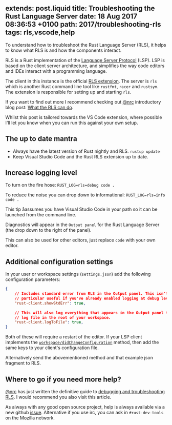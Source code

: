 extends: post.liquid
title: Troubleshooting the Rust Language Server
date: 18 Aug 2017 08:36:53 +0100
path: 2017/troubleshooting-rls
tags: rls,vscode,help
---

To understand how to troubleshoot the Rust Language Server (RLS), it helps to
know what RLS is and how the components interact.

RLS is a Rust implementation of the [Language Server
Protocol](https://github.com/Microsoft/language-server-protocol) (LSP). LSP
is based on the client server architecture, and simplifies the way code
editors and IDEs interact with a programming language.

The client in this instance is the official [RLS
extension](https://marketplace.visualstudio.com/items?itemName=rust-lang.rust).
The server is `rls` which is another Rust command line tool like `rustfmt`,
`racer` and `rustsym`. The extension is responsible for setting up and starting
`rls`.

If you want to find out more I recommend checking out
[@nrc](https://www.ncameron.org/blog/) introductory blog post: [What the RLS
can do](https://www.ncameron.org/blog/what-the-rls-can-do/).

Whilst this post is tailored towards the VS Code extension, where possible I'll
let you know when you can run this against your own setup.

## The up to date mantra

- Always have the latest version of Rust nightly and RLS. `rustup update`
- Keep Visual Studio Code and the Rust RLS extension up to date.

## Increase logging level

To turn on the fire hose:
`RUST_LOG=rls=debug code .`

To reduce the noise you can drop down to informational:
`RUST_LOG=rls=info code .`

This tip åassumes you have Visual Studio Code in your path so it can be launched
from the command line.

Diagnostics will appear in the `Output panel` for the Rust Language Server (the
drop down to the right of the panel).

This can also be used for other editors, just replace `code` with your own
editor.

## Additional configuration settings

In your user or workspace settings (`settings.json`) add the following 
configuration parameters:

```json
{
    // Includes standard error from RLS in the Output panel. This isn't 
    // particular useful if you've already enabled logging at debug level.
    "rust-client.showStdErr": true,
    
    // This will also log everything that appears in the Output panel to a 
    // log file in the root of your workspace.
    "rust-client.logToFile": true,
}
```

Both of these will require a restart of the editor. If your LSP client
implements the
[`workspace/didChangeConfiguration`](https://github.com/Microsoft/language-server-protocol/blob/master/protocol.md#workspace_didChangeConfiguration)
method, then add the same keys to your client's configuration file.

Alternatively send the abovementioned method and that example json fragment to
RLS.

## Where to go if you need more help?

[@nrc](https://www.ncameron.org/blog/) has just written the definitive guide to
[debugging and troubleshooting
RLS](https://github.com/rust-lang-nursery/rls/blob/master/debugging.md). I
would recommend you also visit this article.

As always with any good open source project, help is always available via a new
github [issue](https://github.com/rust-lang-nursery/rls/issues/new).
Alternative if you use irc, you can ask in `#rust-dev-tools` on the Mozilla
network.